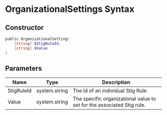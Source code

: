 # OrganizationalSettings Syntax

## Constructor

```PowerShell
public OrganizationalSetting(
    [string] $StigRuleId,
    [string] $Value
)
```

## Parameters

| Name | Type | Description |
| ---- | ---- | ----------- |
| StigRuleId | system.string | The Id of an individual Stig Rule. |
| Value | system.string | The specific organizational value to set for the associated Stig rule. |